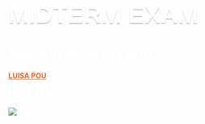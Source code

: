 
<!doctype html>
<html>
<head>
 <style>
 body {
  color: white;
  background-image: url(http://wholesalefumigations.com/wp-content/uploads/2014/07/background-dark-wood-panel.jpg);
 }
 h1 {
  font-size: 48px;
  text-shadow: 0 2px 0 #c9c9c9;
  font-family: Geneva, Verdana, 'Lucida Sans', 'Lucida Grande', 'Lucida Sans Unicode', sans-serif;
 }
 h1, h2, h3, h4 {
  text-transform: uppercase;
 }
 a {
  color: #f06529;
 }
 </style>
</head>

<body>
 <section>
 <h1>
 Midterm Exam
 </h1>
 <h2>
 IM1200 Basic Web Design
 </h2>
 <h4>
 <a href="http://www.luisapou.me">Luisa Pou</a>
 </h4>
 <h4>
 May 6, 2015
 </h4>
 <img src="http://www.w3.org/html/logo/#downloads" alt="HTML5 logo">
 </section>
</body>
</html>
